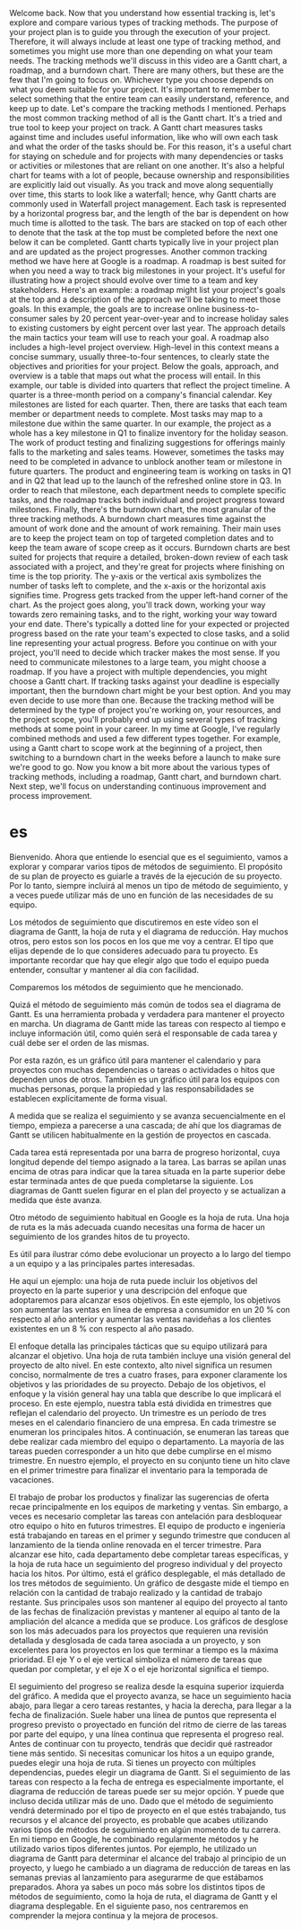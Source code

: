 Welcome back. Now that you understand how essential tracking is, let's explore and compare various types of tracking methods. The purpose of your project plan is to guide you through the execution of your project. Therefore, it will always include at least one type of tracking method, and sometimes you might use more than one depending on what your team needs. The tracking methods we'll discuss in this video are a Gantt chart, a roadmap, and a burndown chart. There are many others, but these are the few that I'm going to focus on. Whichever type you choose depends on what you deem suitable for your project. It's important to remember to select something that the entire team can easily understand, reference, and keep up to date. Let's compare the tracking methods I mentioned. Perhaps the most common tracking method of all is the Gantt chart. It's a tried and true tool to keep your project on track. A Gantt chart measures tasks against time and includes useful information, like who will own each task and what the order of the tasks should be. For this reason, it's a useful chart for staying on schedule and for projects with many dependencies or tasks or activities or milestones that are reliant on one another. It's also a helpful chart for teams with a lot of people, because ownership and responsibilities are explicitly laid out visually. As you track and move along sequentially over time, this starts to look like a waterfall; hence, why Gantt charts are commonly used in Waterfall project management. Each task is represented by a horizontal progress bar, and the length of the bar is dependent on how much time is allotted to the task. The bars are stacked on top of each other to denote that the task at the top must be completed before the next one below it can be completed. Gantt charts typically live in your project plan and are updated as the project progresses. Another common tracking method we have here at Google is a roadmap. A roadmap is best suited for when you need a way to track big milestones in your project. It's useful for illustrating how a project should evolve over time to a team and key stakeholders. Here's an example: a roadmap might list your project's goals at the top and a description of the approach we'll be taking to meet those goals. In this example, the goals are to increase online business-to-consumer sales by 20 percent year-over-year and to increase holiday sales to existing customers by eight percent over last year. The approach details the main tactics your team will use to reach your goal. A roadmap also includes a high-level project overview. High-level in this context means a concise summary, usually three-to-four sentences, to clearly state the objectives and priorities for your project. Below the goals, approach, and overview is a table that maps out what the process will entail. In this example, our table is divided into quarters that reflect the project timeline. A quarter is a three-month period on a company's financial calendar. Key milestones are listed for each quarter. Then, there are tasks that each team member or department needs to complete. Most tasks may map to a milestone due within the same quarter. In our example, the project as a whole has a key milestone in Q1 to finalize inventory for the holiday season. The work of product testing and finalizing suggestions for offerings mainly falls to the marketing and sales teams. However, sometimes the tasks may need to be completed in advance to unblock another team or milestone in future quarters. The product and engineering team is working on tasks in Q1 and in Q2 that lead up to the launch of the refreshed online store in Q3. In order to reach that milestone, each department needs to complete specific tasks, and the roadmap tracks both individual and project progress toward milestones. Finally, there's the burndown chart, the most granular of the three tracking methods. A burndown chart measures time against the amount of work done and the amount of work remaining. Their main uses are to keep the project team on top of targeted completion dates and to keep the team aware of scope creep as it occurs. Burndown charts are best suited for projects that require a detailed, broken-down review of each task associated with a project, and they're great for projects where finishing on time is the top priority. The y-axis or the vertical axis symbolizes the number of tasks left to complete, and the x-axis or the horizontal axis signifies time. Progress gets tracked from the upper left-hand corner of the chart. As the project goes along, you'll track down, working your way towards zero remaining tasks, and to the right, working your way toward your end date. There's typically a dotted line for your expected or projected progress based on the rate your team's expected to close tasks, and a solid line representing your actual progress. Before you continue on with your project, you'll need to decide which tracker makes the most sense. If you need to communicate milestones to a large team, you might choose a roadmap. If you have a project with multiple dependencies, you might choose a Gantt chart. If tracking tasks against your deadline is especially important, then the burndown chart might be your best option. And you may even decide to use more than one. Because the tracking method will be determined by the type of project you're working on, your resources, and the project scope, you'll probably end up using several types of tracking methods at some point in your career. In my time at Google, I've regularly combined methods and used a few different types together. For example, using a Gantt chart to scope work at the beginning of a project, then switching to a burndown chart in the weeks before a launch to make sure we're good to go. Now you know a bit more about the various types of tracking methods, including a roadmap, Gantt chart, and burndown chart. Next step, we'll focus on understanding continuous improvement and process improvement.
# es
Bienvenido. Ahora que entiende lo esencial que es el seguimiento, vamos a explorar y comparar varios tipos de métodos de seguimiento. El propósito de su plan de proyecto es guiarle a través de la ejecución de su proyecto.
Por lo tanto, siempre incluirá al menos un tipo de método de seguimiento, y a veces puede utilizar más de uno en función de las necesidades de su equipo.

Los métodos de seguimiento que discutiremos en este vídeo son el diagrama de Gantt,
la hoja de ruta y el diagrama de reducción.
Hay muchos otros, pero estos son los pocos en los que me voy a centrar. El tipo que elijas depende de lo que consideres adecuado para tu proyecto. Es importante recordar que hay que elegir algo que todo el equipo pueda entender, consultar y mantener al día con facilidad.

Comparemos los métodos de seguimiento que he mencionado.

Quizá el método de seguimiento más común de todos sea el diagrama de Gantt. Es una herramienta probada y verdadera para mantener el proyecto en marcha. Un diagrama de Gantt mide las tareas con respecto al tiempo e incluye información útil, como quién será el responsable de cada tarea y cuál debe ser el orden de las mismas.

Por esta razón, es un gráfico útil para mantener el calendario y para proyectos con muchas dependencias o tareas o actividades o hitos que dependen unos de otros. También es un gráfico útil para los equipos con muchas personas, porque la propiedad y las responsabilidades se establecen explícitamente de forma visual.

A medida que se realiza el seguimiento y se avanza secuencialmente en el tiempo, empieza a parecerse a una cascada; de ahí que los diagramas de Gantt se utilicen habitualmente en la gestión de proyectos en cascada.

Cada tarea está representada por una barra de progreso horizontal, cuya longitud depende del tiempo asignado a la tarea. Las barras se apilan unas encima de otras para indicar que la tarea situada en la parte superior debe estar terminada antes de que pueda completarse la siguiente. Los diagramas de Gantt suelen figurar en el plan del proyecto y se actualizan a medida que éste avanza.

Otro método de seguimiento habitual en Google es la hoja de ruta. Una hoja de ruta es la más adecuada cuando necesitas una forma de hacer un seguimiento de los grandes hitos de tu proyecto.

Es útil para ilustrar cómo debe evolucionar un proyecto a lo largo del tiempo a un equipo y a las principales partes interesadas.


He aquí un ejemplo: una hoja de ruta puede incluir los objetivos del proyecto en la parte superior y una descripción del enfoque que adoptaremos para alcanzar esos objetivos. En este ejemplo, los objetivos son aumentar las ventas en línea de empresa a consumidor en un 20 % con respecto al año anterior y aumentar las ventas navideñas a los clientes existentes en un 8 % con respecto al año pasado.


El enfoque detalla las principales tácticas que su equipo utilizará para alcanzar el objetivo. Una hoja de ruta también incluye una visión general del proyecto de alto nivel. En este contexto, alto nivel significa un resumen conciso, normalmente de tres a cuatro frases, para exponer claramente los objetivos y las prioridades de su proyecto. Debajo de los objetivos, el enfoque y la visión general hay una tabla que describe lo que implicará el proceso. En este ejemplo, nuestra tabla está dividida en trimestres que reflejan el calendario del proyecto. Un trimestre es un período de tres meses en el calendario financiero de una empresa. En cada trimestre se enumeran los principales hitos. A continuación, se enumeran las tareas que debe realizar cada miembro del equipo o departamento. La mayoría de las tareas pueden corresponder a un hito que debe cumplirse en el mismo trimestre. En nuestro ejemplo, el proyecto en su conjunto tiene un hito clave en el primer trimestre para finalizar el inventario para la temporada de vacaciones.

 El trabajo de probar los productos y finalizar las sugerencias de oferta recae principalmente en los equipos de marketing y ventas. Sin embargo, a veces es necesario completar las tareas con antelación para desbloquear otro equipo o hito en futuros trimestres. El equipo de producto e ingeniería está trabajando en tareas en el primer y segundo trimestre que conducen al lanzamiento de la tienda online renovada en el tercer trimestre. Para alcanzar ese hito, cada departamento debe completar tareas específicas, y la hoja de ruta hace un seguimiento del progreso individual y del proyecto hacia los hitos. Por último, está el gráfico desplegable, el más detallado de los tres métodos de seguimiento. Un gráfico de desgaste mide el tiempo en relación con la cantidad de trabajo realizado y la cantidad de trabajo restante. Sus principales usos son mantener al equipo del proyecto al tanto de las fechas de finalización previstas y mantener al equipo al tanto de la ampliación del alcance a medida que se produce. Los gráficos de desglose son los más adecuados para los proyectos que requieren una revisión detallada y desglosada de cada tarea asociada a un proyecto, y son excelentes para los proyectos en los que terminar a tiempo es la máxima prioridad. El eje Y o el eje vertical simboliza el número de tareas que quedan por completar, y el eje X o el eje horizontal significa el tiempo.

El seguimiento del progreso se realiza desde la esquina superior izquierda del gráfico. A medida que el proyecto avanza, se hace un seguimiento hacia abajo, para llegar a cero tareas restantes, y hacia la derecha, para llegar a la fecha de finalización. Suele haber una línea de puntos que representa el progreso previsto o proyectado en función del ritmo de cierre de las tareas por parte del equipo, y una línea continua que representa el progreso real. Antes de continuar con tu proyecto, tendrás que decidir qué rastreador tiene más sentido. Si necesitas comunicar los hitos a un equipo grande, puedes elegir una hoja de ruta. Si tienes un proyecto con múltiples dependencias, puedes elegir un diagrama de Gantt. Si el seguimiento de las tareas con respecto a la fecha de entrega es especialmente importante, el diagrama de reducción de tareas puede ser su mejor opción. Y puede que incluso decida utilizar más de uno. Dado que el método de seguimiento vendrá determinado por el tipo de proyecto en el que estés trabajando, tus recursos y el alcance del proyecto, es probable que acabes utilizando varios tipos de métodos de seguimiento en algún momento de tu carrera. En mi tiempo en Google, he combinado regularmente métodos y he utilizado varios tipos diferentes juntos. Por ejemplo, he utilizado un diagrama de Gantt para determinar el alcance del trabajo al principio de un proyecto, y luego he cambiado a un diagrama de reducción de tareas en las semanas previas al lanzamiento para asegurarme de que estábamos preparados. Ahora ya sabes un poco más sobre los distintos tipos de métodos de seguimiento, como la hoja de ruta, el diagrama de Gantt y el diagrama desplegable. En el siguiente paso, nos centraremos en comprender la mejora continua y la mejora de procesos.
